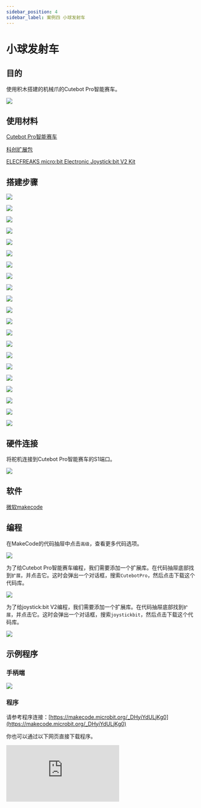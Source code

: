```yaml
---
sidebar_position: 4
sidebar_label: 案例四 小球发射车
---
```


# 小球发射车

## 目的


使用积木搭建的机械爪的Cutebot Pro智能赛车。


![](./images/cutebot-pro-extended-case-04-01.png)


## 使用材料


[Cutebot Pro智能赛车](https://www.elecfreaks.com/elecfreaks-smart-cutebot-pro-programming-robot-car-for-micro-bit.html)

[科创扩展包](https://shop.elecfreaks.com/products/elecfreaks-tpbot-science-and-technology-pack?_pos=3&_sid=11fe49ca3&_ss=r)

[ELECFREAKS micro:bit Electronic Joystick:bit V2 Kit](https://www.elecfreaks.com/joystick-bit-2-kit-for-micro-bit.html)



## 搭建步骤

![](./images/cutebot-pro-extended-case-step-04-01.png)

![](./images/cutebot-pro-extended-case-step-04-02.png)

![](./images/cutebot-pro-extended-case-step-04-03.png)

![](./images/cutebot-pro-extended-case-step-04-04.png)

![](./images/cutebot-pro-extended-case-step-04-05.png)

![](./images/cutebot-pro-extended-case-step-04-06.png)

![](./images/cutebot-pro-extended-case-step-04-07.png)

![](./images/cutebot-pro-extended-case-step-04-08.png)

![](./images/cutebot-pro-extended-case-step-04-09.png)

![](./images/cutebot-pro-extended-case-step-04-10.png)

![](./images/cutebot-pro-extended-case-step-04-11.png)

![](./images/cutebot-pro-extended-case-step-04-12.png)

![](./images/cutebot-pro-extended-case-step-04-13.png)

![](./images/cutebot-pro-extended-case-step-04-14.png)

![](./images/cutebot-pro-extended-case-step-04-15.png)

![](./images/cutebot-pro-extended-case-step-04-16.png)

![](./images/cutebot-pro-extended-case-step-04-17.png)

![](./images/cutebot-pro-extended-case-step-04-18.png)

![](./images/cutebot-pro-extended-case-step-04-19.png)

![](./images/cutebot-pro-extended-case-step-04-20.png)

![](./images/cutebot-pro-extended-case-step-04-21.png)

## 硬件连接

将舵机连接到Cutebot Pro智能赛车的S1端口。

![](./images/cutebot-pro-extended-case-03-02.png)


## 软件

[微软makecode](https://makecode.microbit.org/#)


## 编程


在MakeCode的代码抽屉中点击`高级`，查看更多代码选项。

![](./images/cutebot-pro-extended-case-02-03.png)

为了给Cutebot Pro智能赛车编程，我们需要添加一个扩展库。在代码抽屉底部找到`扩展`，并点击它。这时会弹出一个对话框，搜索`CutebotPro`，然后点击下载这个代码库。

![](./images/cutebot-pro-extended-case-02-04.png)

为了给joystick:bit V2编程，我们需要添加一个扩展库。在代码抽屉底部找到`扩展`，并点击它。这时会弹出一个对话框，搜索`joystickbit`，然后点击下载这个代码库。

![](./images/cutebot-pro-extended-case-02-05.png)


## 示例程序

### 手柄端

![](./images/cutebot-pro-extended-case-02-06.png)


### 程序

请参考程序连接：[https://makecode.microbit.org/_DHyiYdULjKg0](https://makecode.microbit.org/_DHyiYdULjKg0)

你也可以通过以下网页直接下载程序。

<div
    style={{
        position: 'relative',
        paddingBottom: '60%',
        overflow: 'hidden',
    }}
>
    <iframe
        src="https://makecode.microbit.org/_DHyiYdULjKg0"
        frameborder="0"
        sandbox="allow-popups allow-forms allow-scripts allow-same-origin"
        style={{
            position: 'absolute',
            width: '100%',
            height: '100%',
        }}
    />
</div>

### 小车端

![](./images/cutebot-pro-extended-case-03-07.png)


### 程序

请参考程序连接：[https://makecode.microbit.org/_dfmJjPJ1yMqp](https://makecode.microbit.org/_dfmJjPJ1yMqp)

你也可以通过以下网页直接下载程序。

<div
    style={{
        position: 'relative',
        paddingBottom: '60%',
        overflow: 'hidden',
    }}
>
    <iframe
        src="https://makecode.microbit.org/_dfmJjPJ1yMqp"
        frameborder="0"
        sandbox="allow-popups allow-forms allow-scripts allow-same-origin"
        style={{
            position: 'absolute',
            width: '100%',
            height: '100%',
        }}
    />
</div>

## 结论


通过手柄摇杆控制小车行驶路线，按下手柄按键C可以控制小车发射器发射小球。

![](./images/cutebot-pro-extended-case-04.gif)


## 扩展知识

*** 投石装置的历史与发展 ***

投石装置是一种古老的攻城工具，用于投掷大型石块、弹丸或其他攻击性物体。以下是投石装置的历史与发展的概述：

古代投石装置：
古代世界各地的文明都使用过投石装置。其中，最早的投石装置可以追溯到公元前9世纪的亚述帝国。亚述帝国的军队使用了弩状的投石机，被称为"风箱"，用于攻城和围困敌人。古希腊和古罗马时期，人们发明了更加复杂的投石机，如著名的投石机“蹴鞠车”和“弩状投石机”。

中世纪的投石装置：
中世纪时期，投石装置在欧洲的战争中得到广泛应用。其中最著名的是特雷布琴特城（Trebuchet）投石机，它是一种巨大的机械装置，使用计数器权衡原理来投掷巨石。特雷布琴特成为中世纪攻城战中最具威力和有效的投石装置之一。

近代投石装置：
随着火药的发明和炮弹技术的进步，投石装置逐渐被火炮所取代。然而，投石装置的概念和原理仍然存在，并在一些特殊情况下得到使用。例如，现代军事演习中，投石装置被用于模拟古代战争场景，以增强历史再现的真实感。

现代应用：
虽然投石装置在军事领域已经不再被广泛使用，但它们仍然在其他领域得到应用。例如，一些竞技比赛中使用小型投石装置进行比拼，以测试投石的准确性和射程。此外，投石装置的原理也为现代的弹射装置和工程机械提供了参考和启示。

总体而言，投石装置是人类历史上一种重要的攻城武器，代表了古代科技和战争技术的发展。尽管现代战争中已经被淘汰，但投石装置在历史研究、文化活动和竞技比赛等领域仍然有其独特的价值。
